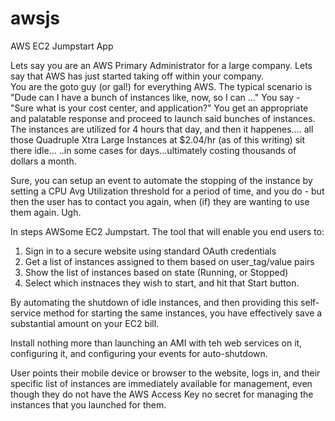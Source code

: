 awsjs
=====

 AWS EC2 Jumpstart App

Lets say you are an AWS Primary Administrator for a large company.
Lets say that AWS has just started taking off within your company.  
You are the goto guy (or gal!) for everything AWS.
The typical scenario is "Dude can I have a bunch of instances like, now, so I can ..."
You say - "Sure what is your cost center, and application?"
You get an appropriate and palatable response and proceed to launch said bunches of instances.
The instances are utilized for 4 hours that day, and then it happenes....
all those Quadruple Xtra Large Instances at $2.04/hr (as of this writing) sit there idle...
..in some cases for days...ultimately costing thousands of dollars a month.

Sure, you can setup an event to automate the stopping of the instance by setting a CPU Avg Utilization 
threshold for a period of time, and you do - but then the user has to contact you again, when (if)
they are wanting to use them again.  Ugh.

In steps AWSome EC2 Jumpstart.  The tool that will enable you end users to:
1) Sign in to a secure website using standard OAuth credentials
2) Get a list of instances assigned to them based on user_tag/value pairs
3) Show the list of instances based on state (Running, or Stopped)
4) Select which instnaces they wish to start, and hit that Start button.

By automating the shutdown of idle instances, and then providing this self-service method for starting 
the same instances, you have effectively save a substantial amount on your EC2 bill.

Install nothing more than launching an AMI with teh web services on it, configuring it, and configuring your
events for auto-shutdown.

User points their mobile device or browser to the website, logs in, and their specific list of instances are
immediately available for management, even though they do not have the AWS Access Key no secret for managing 
the instances that you launched for them.
